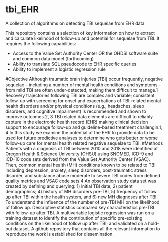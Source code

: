 # tbi_EHR
A collection of algorithms on detecting TBI sequelae from EHR data

This repository contains a selection of key information on how to extract and calculate likelihood of follow-up and potential for sequelae from TBI.
It requires the following capabilities:
 - Access to the Value Set Authority Center OR the OHDSI software suite and common data model (forthcoming)
 - Ability to translate SQL pseudocode to EHR specific queries
 - Ability to implement a logistic regression rule
 
 #Objective
Although traumatic brain injuries (TBI) occur frequently, negative sequelae – including a number of mental health conditions and symptoms - from mild TBI are often under-detected, making them difficult to manage.1 Recovery trajectories following TBI are complex and variable; consistent follow-up with screening for onset and exacerbations of TBI-related mental health disorders and/or physical conditions (e.g., headaches, sleep disorders, and cognitive impairment) is recommended and shown to improve outcomes.2, 3 
TBI related data elements are difficult to reliably capture in the electronic health record (EHR) making clinical decision support to encourage follow-up and guideline-based treatment challengin.1, 4 In this study we examine the potential of the EHR to provide data to be used for future predictive analyses to determine who gets better or worse follow-up care for mental health related negative sequelae to TBI. 
#Methods
Patients with a diagnosis of TBI between 2010 and 2018 were identified at Oregon Health & Science University (OHSU) using SNOMED, ICD-9 and ICD-10 code sets derived from the Value Set Authority Center (VSAC). Then, common mental health (MH) conditions known to be related to TBI including depression, anxiety, sleep disorders, post-traumatic stress disorder, and substance abuse moderate to severe TBI codes from defined quality metrics and VSAC code sets.4 An observation study data set was created by defining and querying: 1) initial TBI date; 2) patient demographics; 4) history of MH disorders pre-TBI, 5) frequency of follow up after TBI within the health system, and 6) new MH diagnoses after TBI. To understand the influence of the number of pre-TBI MH on the likelihood of follow up. Descriptive statistics compared key characteristics pre-TBI with follow-up after TBI. A multivariable logistic regression was run on a training dataset to identify the contribution of specific pre-existing conditions on the likelihood of follow up after TBI; and validated on a hold-out dataset. A github repository that contains all the relevant information to reproduce the work is established for dissemination.
